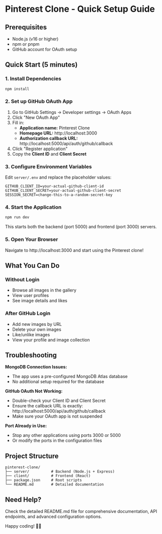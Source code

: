 # Pinterest Clone - Quick Setup Guide

## Prerequisites
- Node.js (v16 or higher)
- npm or pnpm
- GitHub account for OAuth setup

## Quick Start (5 minutes)

### 1. Install Dependencies
```bash
npm install
```

### 2. Set up GitHub OAuth App
1. Go to GitHub Settings → Developer settings → OAuth Apps
2. Click "New OAuth App"
3. Fill in:
   - **Application name:** Pinterest Clone
   - **Homepage URL:** http://localhost:3000
   - **Authorization callback URL:** http://localhost:5000/api/auth/github/callback
4. Click "Register application"
5. Copy the **Client ID** and **Client Secret**

### 3. Configure Environment Variables
Edit `server/.env` and replace the placeholder values:
```env
GITHUB_CLIENT_ID=your-actual-github-client-id
GITHUB_CLIENT_SECRET=your-actual-github-client-secret
SESSION_SECRET=change-this-to-a-random-secret-key
```

### 4. Start the Application
```bash
npm run dev
```

This starts both the backend (port 5000) and frontend (port 3000) servers.

### 5. Open Your Browser
Navigate to http://localhost:3000 and start using the Pinterest clone!

## What You Can Do

### Without Login
- Browse all images in the gallery
- View user profiles
- See image details and likes

### After GitHub Login
- Add new images by URL
- Delete your own images
- Like/unlike images
- View your profile and image collection

## Troubleshooting

**MongoDB Connection Issues:**
- The app uses a pre-configured MongoDB Atlas database
- No additional setup required for the database

**GitHub OAuth Not Working:**
- Double-check your Client ID and Client Secret
- Ensure the callback URL is exactly: http://localhost:5000/api/auth/github/callback
- Make sure your OAuth app is not suspended

**Port Already in Use:**
- Stop any other applications using ports 3000 or 5000
- Or modify the ports in the configuration files

## Project Structure
```
pinterest-clone/
├── server/          # Backend (Node.js + Express)
├── client/          # Frontend (React)
├── package.json     # Root scripts
└── README.md        # Detailed documentation
```

## Need Help?
Check the detailed README.md file for comprehensive documentation, API endpoints, and advanced configuration options.

Happy coding! 🎨📌

